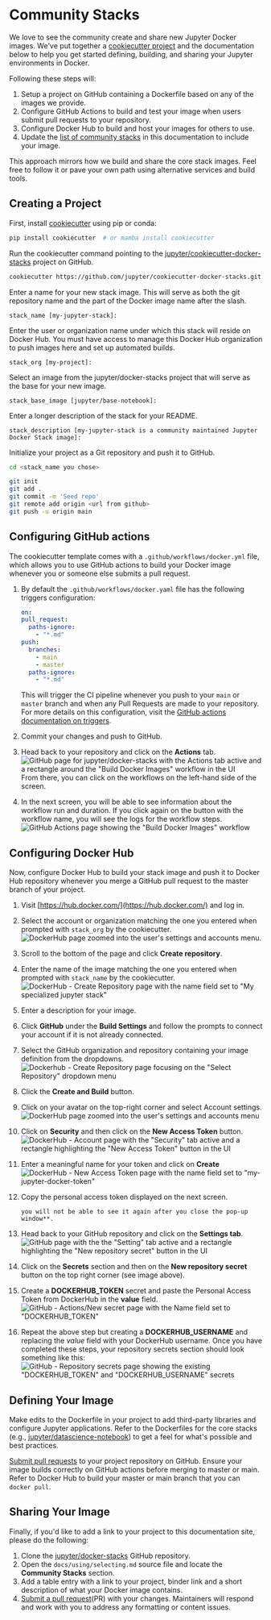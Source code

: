 # Community Stacks

We love to see the community create and share new Jupyter Docker images.
We've put together a [cookiecutter project](https://github.com/jupyter/cookiecutter-docker-stacks)
and the documentation below to help you get started defining, building, and sharing your Jupyter environments in Docker.

Following these steps will:

1. Setup a project on GitHub containing a Dockerfile based on any of the images we provide.
2. Configure GitHub Actions to build and test your image when users submit pull requests to your repository.
3. Configure Docker Hub to build and host your images for others to use.
4. Update the [list of community stacks](../using/selecting.html#community-stacks) in this documentation to include your image.

This approach mirrors how we build and share the core stack images.
Feel free to follow it or pave your own path using alternative services and build tools.

## Creating a Project

First, install [cookiecutter](https://github.com/cookiecutter/cookiecutter) using pip or conda:

```bash
pip install cookiecutter  # or mamba install cookiecutter
```

Run the cookiecutter command pointing to the [jupyter/cookiecutter-docker-stacks](https://github.com/jupyter/cookiecutter-docker-stacks) project on GitHub.

```bash
cookiecutter https://github.com/jupyter/cookiecutter-docker-stacks.git
```

Enter a name for your new stack image.
This will serve as both the git repository name and the part of the Docker image name after the slash.

```text
stack_name [my-jupyter-stack]:
```

Enter the user or organization name under which this stack will reside on Docker Hub.
You must have access to manage this Docker Hub organization to push images here and set up automated builds.

```text
stack_org [my-project]:
```

Select an image from the jupyter/docker-stacks project that will serve as the base for your new image.

```text
stack_base_image [jupyter/base-notebook]:
```

Enter a longer description of the stack for your README.

```text
stack_description [my-jupyter-stack is a community maintained Jupyter Docker Stack image]:
```

Initialize your project as a Git repository and push it to GitHub.

```bash
cd <stack_name you chose>

git init
git add .
git commit -m 'Seed repo'
git remote add origin <url from github>
git push -u origin main
```

## Configuring GitHub actions

The cookiecutter template comes with a `.github/workflows/docker.yml` file, which allows you to use GitHub actions to build your Docker image whenever you or someone else submits a pull request.

1. By default the `.github/workflows/docker.yaml` file has the following triggers configuration:

   ```yaml
   on:
   pull_request:
     paths-ignore:
       - "*.md"
   push:
     branches:
       - main
       - master
     paths-ignore:
       - "*.md"
   ```

   This will trigger the CI pipeline whenever you push to your `main` or `master` branch and when any Pull Requests are made to your repository.
   For more details on this configuration, visit the [GitHub actions documentation on triggers](https://docs.github.com/en/actions/using-workflows/events-that-trigger-workflows).

2. Commit your changes and push to GitHub.
3. Head back to your repository and click on the **Actions** tab.
   ![GitHub page for jupyter/docker-stacks with the Actions tab active and a rectangle around the "Build Docker Images" workflow in the UI](../_static/github-actions-tab.png)
   From there, you can click on the workflows on the left-hand side of the screen.
4. In the next screen, you will be able to see information about the workflow run and duration.
   If you click again on the button with the workflow name, you will see the logs for the workflow steps.
   ![GitHub Actions page showing the "Build Docker Images" workflow](../_static/github-actions-workflow.png)

## Configuring Docker Hub

Now, configure Docker Hub to build your stack image and push it to Docker Hub repository whenever
you merge a GitHub pull request to the master branch of your project.

1. Visit [https://hub.docker.com/](https://hub.docker.com/) and log in.
2. Select the account or organization matching the one you entered when prompted with `stack_org` by the cookiecutter.
   ![DockerHub page zoomed into the user's settings and accounts menu.](../_static/docker-org-select.png)
3. Scroll to the bottom of the page and click **Create repository**.
4. Enter the name of the image matching the one you entered when prompted with `stack_name` by the cookiecutter.
   ![DockerHub - Create Repository page with the name field set to "My specialized jupyter stack"](../_static/docker-repo-name.png)
5. Enter a description for your image.
6. Click **GitHub** under the **Build Settings** and follow the prompts to connect your account if it is not already connected.
7. Select the GitHub organization and repository containing your image definition from the dropdowns.
   ![Dockerhub - Create Repository page focusing on the "Select Repository" dropdown menu](../_static/docker-github-settings.png)
8. Click the **Create and Build** button.
9. Click on your avatar on the top-right corner and select Account settings.
   ![DockerHub page zoomed into the user's settings and accounts menu](../_static/docker-org-select.png)
10. Click on **Security** and then click on the **New Access Token** button.
    ![DockerHub - Account page with the "Security" tab active and a rectangle highlighting the "New Access Token" button in the UI](../_static/docker-org-security.png)
11. Enter a meaningful name for your token and click on **Create**
    ![DockerHub - New Access Token page with the name field set to "my-jupyter-docker-token"](../_static/docker-org-create-token.png)
12. Copy the personal access token displayed on the next screen.

    ```{note}
    you will not be able to see it again after you close the pop-up window**.
    ```

13. Head back to your GitHub repository and click on the **Settings tab**.
    ![GitHub page with the the "Setting" tab active and a rectangle highlighting the "New repository secret" button in the UI](../_static/github-create-secrets.png)
14. Click on the **Secrets** section and then on the **New repository secret** button on the top right corner (see image above).
15. Create a **DOCKERHUB_TOKEN** secret and paste the Personal Access Token from DockerHub in the **value** field.
    ![GitHub - Actions/New secret page with the Name field set to "DOCKERHUB_TOKEN"](../_static/github-secret-token.png)
16. Repeat the above step but creating a **DOCKERHUB_USERNAME** and replacing the _value_ field with your DockerHub username.
    Once you have completed these steps, your repository secrets section should look something like this:
    ![GitHub - Repository secrets page showing the existing "DOCKERHUB_TOKEN" and "DOCKERHUB_USERNAME" secrets](../_static/github-secrets-completed.png)

## Defining Your Image

Make edits to the Dockerfile in your project to add third-party libraries and configure Jupyter
applications.
Refer to the Dockerfiles for the core stacks (e.g., [jupyter/datascience-notebook](https://github.com/jupyter/docker-stacks/blob/master/datascience-notebook/Dockerfile))
to get a feel for what's possible and best practices.

[Submit pull requests](https://github.com/PointCloudLibrary/pcl/wiki/A-step-by-step-guide-on-preparing-and-submitting-a-pull-request)
to your project repository on GitHub.
Ensure your image builds correctly on GitHub actions before merging to
master or main.
Refer to Docker Hub to build your master or main branch that you can `docker pull`.

## Sharing Your Image

Finally, if you'd like to add a link to your project to this documentation site, please do the following:

1. Clone the [jupyter/docker-stacks](https://github.com/jupyter/docker-stacks) GitHub repository.
2. Open the `docs/using/selecting.md` source file and locate the **Community Stacks** section.
3. Add a table entry with a link to your project, binder link and a short description of what your Docker image contains.
4. [Submit a pull request](https://github.com/PointCloudLibrary/pcl/wiki/A-step-by-step-guide-on-preparing-and-submitting-a-pull-request)(PR) with your changes.
   Maintainers will respond and work with you to address any formatting or content issues.
